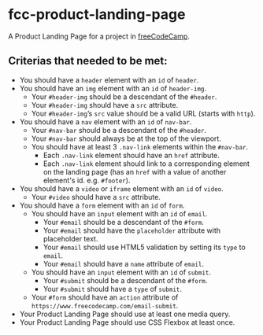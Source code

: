 # fcc-product-landing-page
A Product Landing Page for a project in [freeCodeCamp](https://www.freecodecamp.org/learn).

## Criterias that needed to be met:

- You should have a ```header``` element with an ```id``` of ```header```.
- You should have an ```img``` element with an ```id``` of ```header-img```.
    - Your ```#header-img``` should be a descendant of the ```#header```.
    - Your ```#header-img``` should have a ```src``` attribute.
    - Your ```#header-img```’s ```src``` value should be a valid URL (starts with ```http```).
- You should have a ```nav``` element with an ```id``` of ```nav-bar```.
    - Your ```#nav-bar``` should be a descendant of the ```#header```.
    - Your ```#nav-bar``` should always be at the top of the viewport.
    - You should have at least 3 ```.nav-link``` elements within the ```#nav-bar```.
        - Each ```.nav-link``` element should have an ```href``` attribute.
        - Each ```.nav-link``` element should link to a corresponding element on the landing page (has an ```href``` with a value of another element's id. e.g. ```#footer```).
- You should have a ```video``` or ```iframe``` element with an ```id``` of ```video```.
    - Your ```#video``` should have a ```src``` attribute.
- You should have a ```form``` element with an ```id``` of ```form```.
    - You should have an ```input``` element with an ```id``` of ```email```.
        - Your ```#email``` should be a descendant of the ```#form```.
        - Your ```#email``` should have the ```placeholder``` attribute with placeholder text.
        - Your ```#email``` should use HTML5 validation by setting its ```type``` to ```email```.
        - Your ```#email``` should have a ```name``` attribute of ```email```.
    - You should have an ```input``` element with an ```id``` of ```submit```.
        - Your ```#submit``` should be a descendant of the ```#form```.
        - Your ```#submit``` should have a ```type``` of ```submit```.
    - Your ```#form``` should have an ```action``` attribute of ```https://www.freecodecamp.com/email-submit```.
- Your Product Landing Page should use at least one media query.
- Your Product Landing Page should use CSS Flexbox at least once.